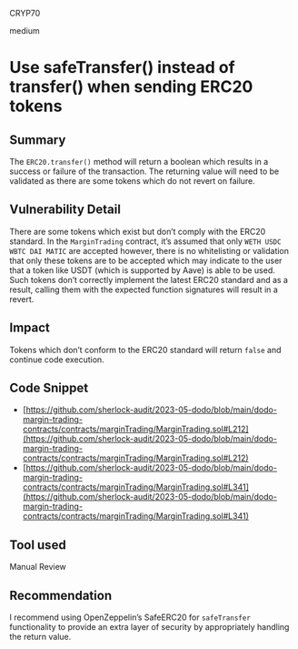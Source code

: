 CRYP70

medium

# Use safeTransfer() instead of transfer() when sending ERC20 tokens

## Summary

The `ERC20.transfer()` method will return a boolean which results in a success or failure of the transaction. The returning value will need to be validated as there are some tokens which do not revert on failure.

## Vulnerability Detail

There are some tokens which exist but don’t comply with the ERC20 standard. In the `MarginTrading` contract, it’s assumed that only `WETH USDC WBTC DAI MATIC` are accepted however, there is no whitelisting or validation that only these tokens are to be accepted which may indicate to the user that a token like USDT (which is supported by Aave) is able to be used. Such tokens don’t correctly implement the latest ERC20 standard and as a result, calling them with the expected function signatures will result in a revert. 

## Impact

Tokens which don’t conform to the ERC20 standard will return `false` and continue code execution.

## Code Snippet

- [https://github.com/sherlock-audit/2023-05-dodo/blob/main/dodo-margin-trading-contracts/contracts/marginTrading/MarginTrading.sol#L212](https://github.com/sherlock-audit/2023-05-dodo/blob/main/dodo-margin-trading-contracts/contracts/marginTrading/MarginTrading.sol#L212)
- [https://github.com/sherlock-audit/2023-05-dodo/blob/main/dodo-margin-trading-contracts/contracts/marginTrading/MarginTrading.sol#L341](https://github.com/sherlock-audit/2023-05-dodo/blob/main/dodo-margin-trading-contracts/contracts/marginTrading/MarginTrading.sol#L341)

## Tool used

Manual Review

## Recommendation

I recommend using OpenZeppelin’s SafeERC20 for `safeTransfer` functionality to provide an extra layer of security by appropriately handling the return value.